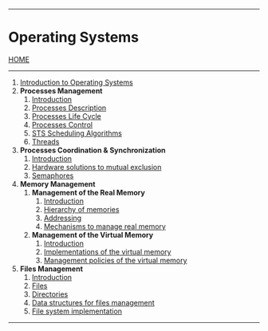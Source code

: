 
---
# Operating Systems

[HOME](/README.md)

---

1. [Introduction to Operating Systems](data/10_os_Intro.md)
2. **Processes Management**
	1. [Introduction](data/21_Intro.md)
	2. [Processes Description](data/22_description.md)
	3. [Processes Life Cycle](data/23_life.md)
	4. [Processes Control](data/24_control.md)
	5. [STS Scheduling Algorithms](data/25_scheduling.md)
	6. [Threads](data/26_threads.md)
3. **Processes Coordination & Synchronization**
	1. [Introduction](data/31_intro.md)
	2. [Hardware solutions to mutual exclusion](data/32_HWsolutions.md)
	3. [Semaphores](data/33_semaphores.md)
4. **Memory Management**
	1. **Management of the Real Memory**
		1. [Introduction](data/41-1_real_intro.md)
		2. [Hierarchy of memories](data/41-2_real_hierarchy.md)
		3. [Addressing](data/41-3_real_addressing.md)
		4. [Mechanisms to manage real memory](data/41-4_real_Memory.md)
	2. **Management of the Virtual Memory**
		1. [Introduction](data/42-1_virtual_Intro.md)
		2. [Implementations of the virtual memory](data/42-2_virtual_Imp.md)
		3. [Management policies of the virtual memory](data/42-3_virtual_Policies.md)
5. **Files Management**
	1. [Introduction](data/51_intro.md)
	2. [Files](data/52_files.md)
	3. [Directories](data/53_directories.md)
	4. [Data structures for files management](data/54_datastr.md)
	5. [File system implementation](data/55_systemImp.md)
---